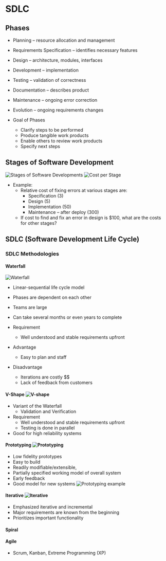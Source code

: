 # SDLC
## Phases
* Planning – resource allocation and management
* Requirements Specification – identifies necessary  features
* Design – architecture, modules, interfaces
* Development – implementation
* Testing – validation of correctness
* Documentation – describes product
* Maintenance – ongoing error correction
* Evolution – ongoing requirements changes

* Goal of Phases
    * Clarify steps to be performed
    * Produce tangible work products
    * Enable others to review work products
    * Specify next steps

## Stages of Software Development
![Stages of Software Developments](../images/StagesOfSoftwareDevelopment.png)
![Cost per Stage](../images/CostPerStage.png)


* Example: 
    * Relative cost of fixing errors at various stages  are:
        * Specification (3)
        * Design (5)
        * Implementation (50)
        * Maintenance – after deploy (300)
    * If cost to find and fix an error in design is $100, what are the costs for other stages?

## SDLC (Software Development Life Cycle)
### SDLC Methodologies
#### Waterfall 
![Waterfall](../images/Waterfall.png)
* Linear-sequential life cycle model
* Phases are dependent on each other
* Teams are large
* Can take several months or even years to complete

* Requirement
    * Well understood and  stable requirements upfront
* Advantage 
    * Easy to plan and staff
* Disadvantage
    * Iterations are costly $$
    * Lack of feedback from customers

#### V-Shape ![V-shape](../images/V-shape.png)
* Variant of the Waterfall
    * Validation and Verification
* Requirement
    * Well understood and  stable requirements upfront
    * Testing is done in parallel
* Good for high reliability systems

#### Prototyping ![Prototyping](../images/Prototyping.png)
* Low fidelity prototypes
* Easy to build
* Readily modifiable/extensible, 
* Partially specified working model of overall system
* Early feedback 
* Good model for new systems
![Prototyping example](../images/PrototypingExample.png)
#### Iterative ![Iterative](../images/Iterative.png)
* Emphasized iterative and incremental
* Major requirements are known from the beginning
* Prioritizes important functionality

#### Spiral
#### Agile
* Scrum, Kanban, Extreme Programming (XP)
